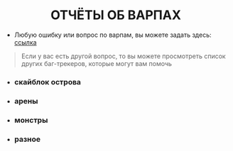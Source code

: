
<center><h1>ОТЧЁТЫ ОБ ВАРПАХ</h1></center>

* Любую ошибку или вопрос по варпам, вы можете задать здесь:
[ссылка](https://github.com/AWRLD/warps_bug-tracker/issues)

> Если у вас есть другой вопрос, то вы можете просмотреть список других баг-трекеров, которые могут вам помочь

* <h3>скайблок острова</h3>

* <h3>арены</h3>

* <h3>монстры</h3>

* <h3>разное</h3>
